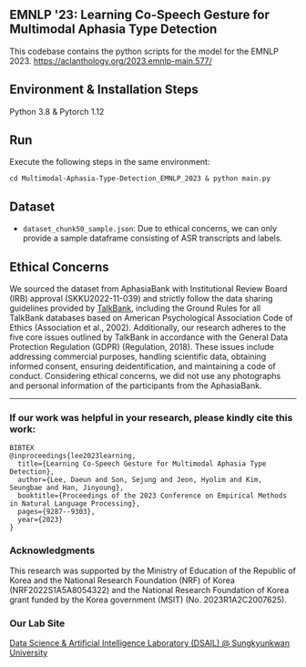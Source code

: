 ## EMNLP '23: Learning Co-Speech Gesture for Multimodal Aphasia Type Detection 
This codebase contains the python scripts for the model for the EMNLP 2023. https://aclanthology.org/2023.emnlp-main.577/

## Environment & Installation Steps
Python 3.8 & Pytorch 1.12

## Run
Execute the following steps in the same environment:
```
cd Multimodal-Aphasia-Type-Detection_EMNLP_2023 & python main.py
```

## Dataset
- `dataset_chunk50_sample.json`: Due to ethical concerns, we can only provide a sample dataframe consisting of ASR transcripts and labels.

## Ethical Concerns
We sourced the dataset from AphasiaBank with Institutional Review Board (IRB) approval (SKKU2022-11-039) and strictly follow the data sharing guidelines provided by [TalkBank](https://talkbank.org/share/ethics.html), including the Ground Rules for all TalkBank databases based on American Psychological Association Code of Ethics (Association et al., 2002). Additionally, our research adheres to the five core issues outlined by TalkBank in accordance with the General Data Protection Regulation (GDPR) (Regulation, 2018). These issues include addressing commercial purposes, handling scientific data, obtaining informed consent, ensuring deidentification, and maintaining a code of conduct. Considering ethical concerns, we did not use any photographs and personal information of the participants from the AphasiaBank.

---
### If our work was helpful in your research, please kindly cite this work:

```
BIBTEX
@inproceedings{lee2023learning,
  title={Learning Co-Speech Gesture for Multimodal Aphasia Type Detection},
  author={Lee, Daeun and Son, Sejung and Jeon, Hyolim and Kim, Seungbae and Han, Jinyoung},
  booktitle={Proceedings of the 2023 Conference on Empirical Methods in Natural Language Processing},
  pages={9287--9303},
  year={2023}
}
```

### Acknowledgments
This research was supported by the Ministry of Education of the Republic of Korea and the National Research Foundation (NRF) of Korea (NRF2022S1A5A8054322) and the National Research Foundation of Korea grant funded by the Korea government (MSIT) (No. 2023R1A2C2007625).

### Our Lab Site
[Data Science & Artificial Intelligence Laboratory (DSAIL) @ Sungkyunkwan University](https://sites.google.com/view/datasciencelab/home)
